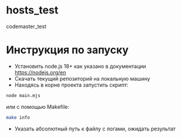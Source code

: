 # hosts_test
codemaster_test

# Инструкция по запуску

- Установить node.js 18+ как указано в документации https://nodejs.org/en
- Скачать текущий репозиторий на локальную машину
- Находясь в корне проекта запустить скрипт:
```bash
node main.mjs
```
  или с помощью Makefile:
```bash
make info
```
 - Указать абсолютный путь к файлу с логами, ожидать результат